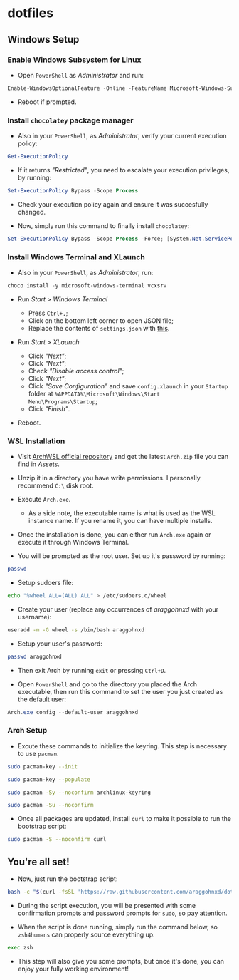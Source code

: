 # dotfiles

## Windows Setup

### Enable Windows Subsystem for Linux

- Open `PowerShell` as *Administrator* and run:
```powershell
Enable-WindowsOptionalFeature -Online -FeatureName Microsoft-Windows-Subsystem-Linux
```
- Reboot if prompted.

### Install `chocolatey` package manager
- Also in your `PowerShell`, as *Administrator*, verify your current execution policy:
```powershell
Get-ExecutionPolicy
```

- If it returns *"Restricted"*, you need to escalate your execution privileges, by running:
```powershell
Set-ExecutionPolicy Bypass -Scope Process
```
- Check your execution policy again and ensure it was succesfully changed.

- Now, simply run this command to finally install `chocolatey`:
```powershell
Set-ExecutionPolicy Bypass -Scope Process -Force; [System.Net.ServicePointManager]::SecurityProtocol = [System.Net.ServicePointManager]::SecurityProtocol -bor 3072; iex ((New-Object System.Net.WebClient).DownloadString('https://community.chocolatey.org/install.ps1'))
```
### Install Windows Terminal and XLaunch

- Also in your `PowerShell`, as *Administrator*, run:
```powershell
choco install -y microsoft-windows-terminal vcxsrv
```

- Run *Start* > *Windows Terminal*
	- Press `Ctrl+,`;
	- Click on the bottom left corner to open JSON file;
	- Replace the contents of `settings.json` with [this](https://raw.githubusercontent.com/araggohnxd/dotfiles/master/.config/windows-terminal-settings.json).

- Run *Start* > *XLaunch*
	- Click *"Next"*;
	- Click *"Next"*;
	- Check *"Disable access control"*;
	- Click *"Next"*;
	- Click *"Save Configuration"* and save `config.xlaunch` in your `Startup` folder at `%APPDATA%\Microsoft\Windows\Start Menu\Programs\Startup`;
	- Click *"Finish"*.
- Reboot.

### WSL Installation
- Visit [ArchWSL official repository](https://github.com/yuk7/ArchWSL/releases/latest) and get the latest `Arch.zip` file you can find in *Assets*.
- Unzip it in a directory you have write permissions. I personally recommend `C:\` disk root.
- Execute `Arch.exe`.
	- As a side note, the executable name is what is used as the WSL instance name. If you rename it, you can have multiple installs.
- Once the installation is done, you can either run `Arch.exe` again or execute it through Windows Terminal.

- You will be prompted as the root user. Set up it's password by running:
```sh
passwd
```

- Setup sudoers file:
```sh
echo "%wheel ALL=(ALL) ALL" > /etc/sudoers.d/wheel
```

- Create your user (replace any occurrences of *araggohnxd* with your username):
```sh
useradd -m -G wheel -s /bin/bash araggohnxd
```

- Setup your user's password:
```sh
passwd araggohnxd
```
- Then exit Arch by running `exit` or pressing `Ctrl+D`.

- Open `PowerShell` and go to the directory you placed the Arch executable, then run this command to set the user you just created as the default user:
```powershell
Arch.exe config --default-user araggohnxd
```

### Arch Setup
- Excute these commands to initialize the keyring. This step is necessary to use `pacman`.
```sh
sudo pacman-key --init
```

```sh
sudo pacman-key --populate
```

```sh
sudo pacman -Sy --noconfirm archlinux-keyring
```

```sh
sudo pacman -Su --noconfirm
```

- Once all packages are updated, install `curl` to make it possible to run the bootstrap script:
```sh
sudo pacman -S --noconfirm curl
```

## You're all set!
- Now, just run the bootstrap script:
```sh
bash -c "$(curl -fsSL 'https://raw.githubusercontent.com/araggohnxd/dotfiles/master/.zsh/bin/bootstrap.sh')"
```
- During the script execution, you will be presented with some confirmation prompts and password prompts for `sudo`, so pay attention.

- When the script is done running, simply run the command below, so `zsh4humans` can properly source everything up.
```sh
exec zsh
```
- This step will also give you some prompts, but once it's done, you can enjoy your fully working environment!
